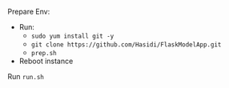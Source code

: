 Prepare Env:
- Run: <br>
    - `sudo yum install git -y` <br>
    - `git clone https://github.com/Hasidi/FlaskModelApp.git` <br>
    - `prep.sh` <br>
- Reboot instance 

Run `run.sh`